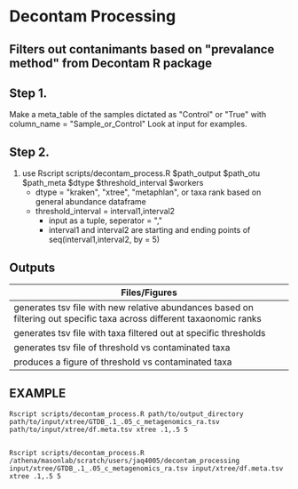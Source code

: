# Decontam Processing
## Filters out contanimants based on "prevalance method" from Decontam R package

## Step 1.
Make a meta_table of the samples dictated as "Control" or "True" with column_name = "Sample_or_Control"
    Look at input for examples.

## Step 2.
1. use Rscript scripts/decontam_process.R $path_output $path_otu $path_meta $dtype $threshold_interval $workers
    - dtype = "kraken", "xtree", "metaphlan", or taxa rank based on general abundance dataframe
    - threshold_interval = interval1,interval2
        - input as a tuple, seperator = ","
        - interval1 and interval2 are starting and ending points of seq(interval1,interval2, by = 5)

## Outputs
| Files/Figures |
| --- |
| generates tsv file with new relative abundances based on filtering out specific taxa across different taxaonomic ranks |
| generates tsv file with taxa filtered out at specific thresholds |
| generates tsv file of threshold vs contaminated taxa |
| produces a figure of threshold vs contaminated taxa |


## EXAMPLE
    Rscript scripts/decontam_process.R path/to/output_directory path/to/input/xtree/GTDB_.1_.05_c_metagenomics_ra.tsv path/to/input/xtree/df.meta.tsv xtree .1,.5 5
    
    
    Rscript scripts/decontam_process.R /athena/masonlab/scratch/users/jaq4005/decontam_processing input/xtree/GTDB_.1_.05_c_metagenomics_ra.tsv input/xtree/df.meta.tsv xtree .1,.5 5

